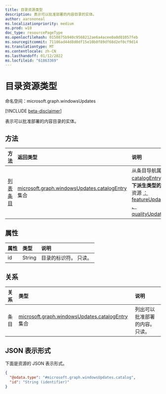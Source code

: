 ```yaml
---
title: 目录资源类型
description: 表示可以批准部署的内容目录的实体。
author: aarononeal
ms.localizationpriority: medium
ms.prod: w10
doc_type: resourcePageType
ms.openlocfilehash: 0150875b940c9568212ae6a4acee0a0d01057feb
ms.sourcegitcommit: 71186ad44d8d0df15e10b0f89df68d2ef0cf9d14
ms.translationtype: MT
ms.contentlocale: zh-CN
ms.lasthandoff: 01/12/2022
ms.locfileid: "61863369"
---
```

# <a name="catalog-resource-type"></a>目录资源类型

命名空间：microsoft.graph.windowsUpdates

[!INCLUDE [beta-disclaimer](../../includes/beta-disclaimer.md)]

表示可以批准部署的内容目录的实体。

## <a name="methods"></a>方法
|方法|返回类型|说明|
|:---|:---|:---|
|[列表条目](../api/windowsupdates-catalog-list-entries.md)|[microsoft.graph.windowsUpdates.catalogEntry](../resources/windowsupdates-catalogentry.md) 集合|从条目导航属性获取 [catalogEntry](../resources/windowsupdates-catalogentry.md) 资源。 返回 **以下派生类型的 catalogEntry** 资源 [：featureUpdateCatalogEntry](../resources/windowsupdates-featureupdatecatalogentry.md) [、qualityUpdateCatalogEntry](../resources/windowsupdates-qualityupdatecatalogentry.md)。|

## <a name="properties"></a>属性
|属性|类型|说明|
|:---|:---|:---|
|id|String|目录的标识符。 只读。|

## <a name="relationships"></a>关系
|关系|类型|说明|
|:---|:---|:---|
|条目|[microsoft.graph.windowsUpdates.catalogEntry](../resources/windowsupdates-catalogentry.md) 集合|列出可以批准部署的内容。 只读。|

## <a name="json-representation"></a>JSON 表示形式
下面是资源的 JSON 表示形式。
<!-- {
  "blockType": "resource",
  "keyProperty": "id",
  "@odata.type": "microsoft.graph.windowsUpdates.catalog",
  "openType": false
}
-->
``` json
{
  "@odata.type": "#microsoft.graph.windowsUpdates.catalog",
  "id": "String (identifier)"
}
```

